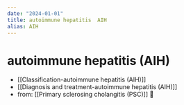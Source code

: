 ```yaml
---
date: "2024-01-01"
title: autoimmune hepatitis  AIH
alias: AIH
---
```



# autoimmune hepatitis (AIH)

- [[Classification-autoimmune hepatitis (AIH)]]
- [[Diagnosis and treatment-autoimmune hepatitis (AIH)]]
- from: [[Primary sclerosing cholangitis (PSC)]] 󰒖
